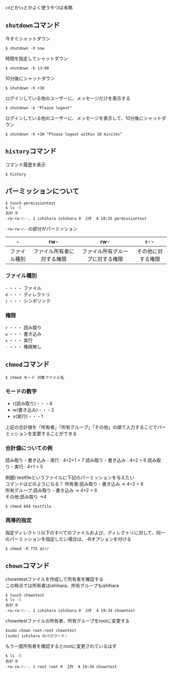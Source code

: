 `cd`とか`ls`とかよく使うやつは省略

## `shutdown`コマンド

今すぐシャットダウン
```
$ shutdown -h now
```

時間を指定してシャットダウン
```
$ shutdown -h 13:00
```

10分後にシャットダウン
```
$ shutdown -h +10
```

ログインしている他のユーザーに、メッセージだけを表示する
```
$ shutdown -k "Please logout"
```

ログインしている他のユーザーに、メッセージを表示して、10分後にシャットダウン
```
$ shutdown -h +10 "Please logout within 10 minites"
```

## `history`コマンド
コマンド履歴を表示
```
$ history
```

## パーミッションについて
```
$ touch permissiontest
$ ls -l
合計 0
-rw-rw-r--. 1 ishihara ishihara 0  2月  4 18:35 permissiontest
```

`-rw-rw-r--`の部分がパーミッション 

|-|rw-|rw-|r--|
|:---:|:---:|:---:|:---:|
|ファイル種別|ファイル所有者に対する権限|ファイル所有グループに対する権限|その他に対する権限|

### ファイル種別
`-` ・・・ ファイル  
`d` ・・・ ディレクトリ  
`|` ・・・ シンボリック  

### 権限
`r` ・・・ 読み取り  
`w` ・・・ 書き込み  
`x` ・・・ 実行  
`-` ・・・ 権限無し  

## `chmod`コマンド

```
$ chmod モード 対象ファイル名
```

### モードの数字  
- r(読み取り)・・・4
- w(書き込み)・・・2
- x(実行)・・・1

上記の合計値を「所有者」「所有グループ」「その他」の順で入力することでパーミッションを変更することができる

### 合計値についての例
読み取り・書き込み・実行 : 4+2+1 = 7
読み取り・書き込み : 4+2 = 6
読み取り・実行 : 4+1 = 5

例題) testfileというファイルに下記のパーミッションを与えたい  
      コマンドはどのようになる？
所有者:読み取り・書き込み → 4+2 = 6  
所有グループ:読み取り・書き込み → 4+2 = 6  
その他:読み取り →4  

```
$ chmod 664 testfile
```

### 再帰的指定
指定ディレクトリ以下のすべてのファイルおよび、ディレクトリに対して、同一のパーミッションを指定したい場合は、-Rオプションを付ける

```
$ chmod -R 775 dir/
```

## `chown`コマンド

chowntestファイルを作成して所有者を確認する  
この時点では所有者はishihara、所有グループもishihara

```
$ touch chowntest
$ ls -l
合計 0
-rw-rw-r--. 1 ishihara ishihara 0  2月  4 19:34 chowntest
```

chowntestファイルの所有者、所有グループをrootに変更する

```
$sudo chown root:root chowntest
[sudo] ishihara のパスワード:
```

もう一度所有者を確認するとrootに変更されているはず

```
$ ls -l
合計 0
-rw-rw-r--. 1 root root 0  2月  4 19:34 chowntest
```


